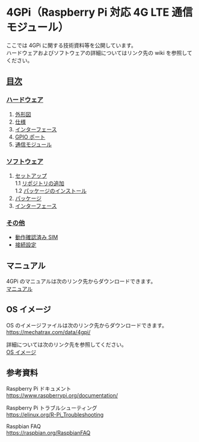 # 4GPi（Raspberry Pi 対応 4G LTE 通信モジュール）

ここでは 4GPi に関する技術資料等を公開しています。  
ハードウェアおよびソフトウェアの詳細についてはリンク先の wiki を参照してください。

## [目次](../../wiki)
### [ハードウェア](../../wiki/ハードウェア)  
  1. [外形図](../../wiki/ハードウェア#1-外形図)  
  2. [仕様](../../wiki/ハードウェア#2-仕様)  
  3. [インターフェース](../../wiki/ハードウェア#3-インターフェース)  
  4. [GPIO ポート](../../wiki/ハードウェア#4-gpio-ポート)  
  5. [通信モジュール](../../wiki/ハードウェア#5-通信モジュール)  
### [ソフトウェア](../../wiki/ソフトウェア)  
  1. [セットアップ](../../wiki/ソフトウェア#1-セットアップ)  
    1.1 [リポジトリの追加](../../wiki/ソフトウェア#11-リポジトリの追加)  
    1.2 [パッケージのインストール](../../wiki/ソフトウェア#12-パッケージのインストール)  
  2. [パッケージ](../../wiki/ソフトウェア#2-パッケージ)  
  3. [インターフェース](../../wiki/ソフトウェア#3-インターフェース)  
### [その他](../../wiki/その他)  
  + [動作確認済み SIM](../../wiki/その他#動作確認済み-sim)  
  + [接続設定](../../wiki/その他#接続設定)  

## マニュアル  
4GPi のマニュアルは次のリンク先からダウンロードできます。  
[マニュアル](manual)

## OS イメージ  
OS のイメージファイルは次のリンク先からダウンロードできます。  
https://mechatrax.com/data/4gpi/  

詳細については次のリンク先を参照してください。  
[OS イメージ](os)

## 参考資料  
Raspberry Pi ドキュメント  
https://www.raspberrypi.org/documentation/  

Raspberry Pi トラブルシューティング  
https://elinux.org/R-Pi_Troubleshooting  

Raspbian FAQ  
https://raspbian.org/RaspbianFAQ  
